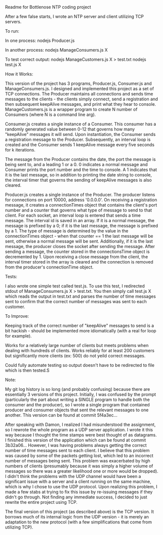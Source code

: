 Readme for Bottlenose NTP coding project

After a few false starts, I wrote an NTP server and client utilizing TCP servers. 

To run:

  In one process:
    nodejs Producer.js

  In another process:
    nodejs ManageConsumers.js X

  To test correct output:
    nodejs ManageCustomers.js X > test.txt
    nodejs test.js X

How it Works:

  This version of the project has 3 programs, Producer.js, Consumer.js and ManageConsumers.js. I designed and implemented this project as a set of TCP connections. The Producer maintains all connections and sends time messages to the clients - the clients simply connect, send a registration and then subsequent keepAlive messages, and print what they hear to console. ManageCustomers.js is a wrapper program to create N number of Consumers (where N is a command line arg).

  Consumer.js creates a single instance of a Consumer. This consumer has a randomly generated value between 0-12 that governs how many "keepAlive" messages it will send. Upon instantiation, the Consumer sends a registration message to the Producer. Subsequently, an interval loop is created and the Consumer sends 1 keepAlive message every five seconds for k iterations. 

  The message from the Producer contains the date, the port the message is being sent to, and a leading 1 or a 0. 0 indicates a normal message and Consumer prints the port number and the time to console. A 1 indicates that it is the last message, so in addition to printing the date string to console, the interval timer that governs the sending of keepAlive messages is also cleared.

  Producer.js creates a single instance of the Producer. The producer listens for connections on port 10000, address '0.0.0.0'. On receiving a registration message, it creates a connectionTimes object that contains the client's port number and a counter that governs what type of message to send to that client. For each socket, an interval loop is entered that sends a time message. The interval id is saved in an array. If it is a normal message, the message is prefixed by a 0; if it is the last message, the message is prefixed by a 1. The type of message is determined by the value in the connectionTimes object - when that counter == 1 the last message will be sent, otherwise a normal message will be sent. Additionally, if it is the last message, the producer closes the socket after sending the message. After sending a message, the counter stored in the connectionsTime object is decremented by 1. Upon receiving a close message from the client, the interval timer stored in the array is cleared and the connection is removed from the producer's connectionTime object. 


Tests:

  I also wrote one simple test called test.js. To use this test, I redirected stdout of ManageConsumers.js X > test.txt. You then simply call test.js X which reads the output in test.txt and parses the number of time messages sent to confirm that the correct number of messages was sent to each customer.

To Improve:
  
  Keeping track of the correct number of "keepAlive" messages to send is a bit hackish - should be implemented more idiomatically (with a real for loop for example).

  Works for a relatively large number of clients but meets problems when dealing with hundreds of clients. Works reliably for at least 200 customers but significantly more clients (ex: 500) do not yeild correct messages.

  Could fully automate testing so output doesn't have to be redirected to file which is then tested.S


Note:
 
  My git log history is so long (and probably confusing) because there are essentially 3 versions of this project. Initially, I was confused by the prompt (particularly the part about writing a SINGLE program to handle both the consumer and the producer), so I wrote a single program that contained producer and consumer objects that sent the relevant messages to one another. This version can be found at commit 5f4a3ec...

  After speaking with Damon, I realized I had misunderstood the assignment, so I rewrote the whole program as a UDP server application. I wrote it this way because I thought the time stamps were best thought of as datagrams. I finished this version of the application which can be found at commit 3b32a06... However, I was having problems always getting the correct number of time messages sent to each client. I believe that this problem was caused by some of the packets getting lost, which led to an incorrect number of messages being sent. This problem was exacerbated by high numbers of clients (presumably because it was simply a higher volume of messages so there was a greater likelihood one or more would be dropped). I didn't think the problems with the UDP channel would have been a significant issue with a server and a client running on the same machine, which is why I chose to use the UDP protocol. Upon realizing this problem, I made a few stabs at trying to fix this issue by re-issuing messages if they didn't go through. Not finding any immediate success, I decided to just rewrite the entire project using TCP.

  The final version of this project (as described above) is the TCP version. It borrows much of its internal logic from the UDP version - it is merely an adaptation to the new protocol (with a few simplifications that come from utilizing TCP). 
